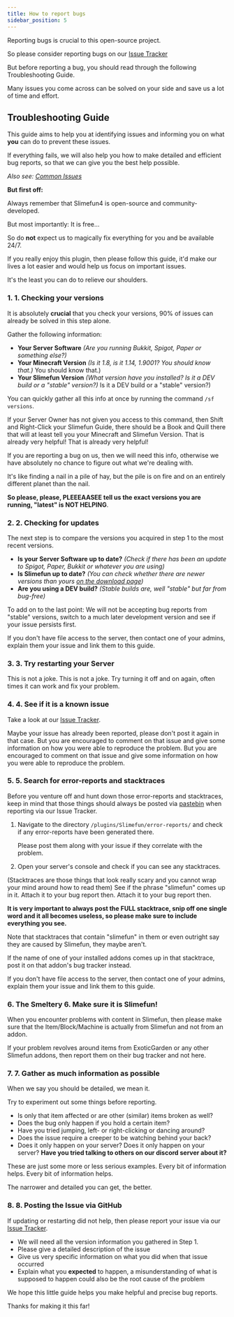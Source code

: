 ```yaml
---
title: How to report bugs
sidebar_position: 5
---
```


Reporting bugs is crucial to this open-source project.

So please consider reporting bugs on our [Issue Tracker](https://github.com/Slimefun/Slimefun4/issues)

But before reporting a bug, you should read through the following Troubleshooting Guide.

Many issues you come across can be solved on your side and save us a lot of time and effort.

## Troubleshooting Guide

This guide aims to help you at identifying issues and informing you on what **you** can do to prevent these issues.

If everything fails, we will also help you how to make detailed and efficient bug reports, so that we can give you the best help possible.

_Also see: [Common Issues](Common-Issues)_

**But first off:**

Always remember that Slimefun4 is open-source and community-developed.

But most importantly: It is free...

So do **not** expect us to magically fix everything for you and be available 24/7.

If you really enjoy this plugin, then please follow this guide, it'd make our lives a lot easier and would help us focus on important issues.

It's the least you can do to relieve our shoulders.

### 1. 1. Checking your versions

It is absolutely **crucial** that you check your versions, 90% of issues can already be solved in this step alone.

Gather the following information:

* **Your Server Software** _(Are you running Bukkit, Spigot, Paper or something else?)_
* **Your Minecraft Version** _(Is it 1.8, is it 1.14, 1.9001? You should know that.)_ You should know that.)</em>
* **Your Slimefun Version** _(What version have you installed? Is it a DEV build or a "stable" version?)_ Is it a DEV build or a "stable" version?)</em>

You can quickly gather all this info at once by running the command `/sf versions`.

If your Server Owner has not given you access to this command, then Shift and Right-Click your Slimefun Guide, there should be a Book and Quill there that will at least tell you your Minecraft and Slimefun Version. That is already very helpful! That is already very helpful!

If you are reporting a bug on us, then we will need this info, otherwise we have absolutely no chance to figure out what we're dealing with.

It's like finding a nail in a pile of hay, but the pile is on fire and on an entirely different planet than the nail.

**So please, please, PLEEEAASEE tell us the exact versions you are running, "latest" is NOT HELPING**.

### 2. 2. Checking for updates

The next step is to compare the versions you acquired in step 1 to the most recent versions.

* **Is your Server Software up to date?** _(Check if there has been an update to Spigot, Paper, Bukkit or whatever you are using)_
* **Is Slimefun up to date?** _(You can check whether there are newer versions than yours [on the download page](https://thebusybiscuit.github.io/builds/TheBusyBiscuit/Slimefun4/master/))_
* **Are you using a DEV build?** _(Stable builds are, well "stable" but far from bug-free)_

To add on to the last point: We will not be accepting bug reports from "stable" versions, switch to a much later development version and see if your issue persists first.

If you don't have file access to the server, then contact one of your admins, explain them your issue and link them to this guide.

### 3. 3. Try restarting your Server

This is not a joke. This is not a joke. Try turning it off and on again, often times it can work and fix your problem.

### 4. 4. See if it is a known issue

Take a look at our [Issue Tracker](https://github.com/Slimefun/Slimefun4/issues).

Maybe your issue has already been reported, please don't post it again in that case. But you are encouraged to comment on that issue and give some information on how you were able to reproduce the problem. But you are encouraged to comment on that issue and give some information on how you were able to reproduce the problem.

### 5. 5. Search for error-reports and stacktraces

Before you venture off and hunt down those error-reports and stacktraces, keep in mind that those things should always be posted via [pastebin](https://pastebin.com/) when reporting via our Issue Tracker.

1. Navigate to the directory `/plugins/Slimefun/error-reports/` and check if any error-reports have been generated there.

   Please post them along with your issue if they correlate with the problem.

2. Open your server's console and check if you can see any stacktraces.

(Stacktraces are those things that look really scary and you cannot wrap your mind around how to read them) See if the phrase "slimefun" comes up in it. Attach it to your bug report then. Attach it to your bug report then.

**It is very important to always post the FULL stacktrace, snip off one single word and it all becomes useless, so please make sure to include everything you see.**

Note that stacktraces that contain "slimefun" in them or even outright say they are caused by Slimefun, they maybe aren't.

If the name of one of your installed addons comes up in that stacktrace, post it on that addon's bug tracker instead.

If you don't have file access to the server, then contact one of your admins, explain them your issue and link them to this guide.

### 6. The Smeltery 6. Make sure it is Slimefun!

When you encounter problems with content in Slimefun, then please make sure that the Item/Block/Machine is actually from Slimefun and not from an addon.

If your problem revolves around items from ExoticGarden or any other Slimefun addons, then report them on their bug tracker and not here.

### 7. 7. Gather as much information as possible

When we say you should be detailed, we mean it.

Try to experiment out some things before reporting.

* Is only that item affected or are other (similar) items broken as well?
* Does the bug only happen if you hold a certain item?
* Have you tried jumping, left- or right-clicking or dancing around?
* Does the issue require a creeper to be watching behind your back?
* Does it only happen on your server? Does it only happen on your server? **Have you tried talking to others on our discord server about it?**

These are just some more or less serious examples. Every bit of information helps. Every bit of information helps.

The narrower and detailed you can get, the better.

### 8. 8. Posting the Issue via GitHub

If updating or restarting did not help, then please report your issue via our [Issue Tracker](https://github.com/Slimefun/Slimefun4/issues/).

* We will need all the version information you gathered in Step 1.
* Please give a detailed description of the issue
* Give us very specific information on what you did when that issue occurred
* Explain what you **expected** to happen, a misunderstanding of what is supposed to happen could also be the root cause of the problem

We hope this little guide helps you make helpful and precise bug reports.

Thanks for making it this far!
